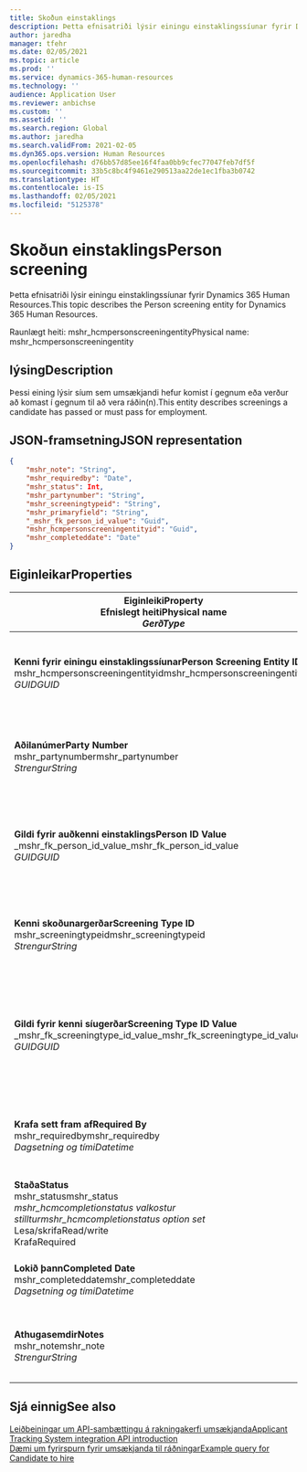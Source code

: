 ```yaml
---
title: Skoðun einstaklings
description: Þetta efnisatriði lýsir einingu einstaklingssíunar fyrir Dynamics 365 Human Resources.
author: jaredha
manager: tfehr
ms.date: 02/05/2021
ms.topic: article
ms.prod: ''
ms.service: dynamics-365-human-resources
ms.technology: ''
audience: Application User
ms.reviewer: anbichse
ms.custom: ''
ms.assetid: ''
ms.search.region: Global
ms.author: jaredha
ms.search.validFrom: 2021-02-05
ms.dyn365.ops.version: Human Resources
ms.openlocfilehash: d76bb57d85ee16f4faa0bb9cfec77047feb7df5f
ms.sourcegitcommit: 33b5c8bc4f9461e290513aa22de1ec1fba3b0742
ms.translationtype: HT
ms.contentlocale: is-IS
ms.lasthandoff: 02/05/2021
ms.locfileid: "5125378"
---
```

# <a name="person-screening"></a><span data-ttu-id="cc096-103">Skoðun einstaklings</span><span class="sxs-lookup"><span data-stu-id="cc096-103">Person screening</span></span>

<span data-ttu-id="cc096-104">Þetta efnisatriði lýsir einingu einstaklingssíunar fyrir Dynamics 365 Human Resources.</span><span class="sxs-lookup"><span data-stu-id="cc096-104">This topic describes the Person screening entity for Dynamics 365 Human Resources.</span></span>

<span data-ttu-id="cc096-105">Raunlægt heiti: mshr_hcmpersonscreeningentity</span><span class="sxs-lookup"><span data-stu-id="cc096-105">Physical name: mshr_hcmpersonscreeningentity</span></span>

## <a name="description"></a><span data-ttu-id="cc096-106">lýsing</span><span class="sxs-lookup"><span data-stu-id="cc096-106">Description</span></span>

<span data-ttu-id="cc096-107">Þessi eining lýsir síum sem umsækjandi hefur komist í gegnum eða verður að komast í gegnum til að vera ráðin(n).</span><span class="sxs-lookup"><span data-stu-id="cc096-107">This entity describes screenings a candidate has passed or must pass for employment.</span></span>

## <a name="json-representation"></a><span data-ttu-id="cc096-108">JSON-framsetning</span><span class="sxs-lookup"><span data-stu-id="cc096-108">JSON representation</span></span>

```json
{
    "mshr_note": "String",
    "mshr_requiredby": "Date",
    "mshr_status": Int,
    "mshr_partynumber": "String",
    "mshr_screeningtypeid": "String",
    "mshr_primaryfield": "String",
    "_mshr_fk_person_id_value": "Guid",
    "mshr_hcmpersonscreeningentityid": "Guid",
    "mshr_completeddate": "Date"
}
```

## <a name="properties"></a><span data-ttu-id="cc096-109">Eiginleikar</span><span class="sxs-lookup"><span data-stu-id="cc096-109">Properties</span></span>

| <span data-ttu-id="cc096-110">Eiginleiki</span><span class="sxs-lookup"><span data-stu-id="cc096-110">Property</span></span><br><span data-ttu-id="cc096-111">**Efnislegt heiti**</span><span class="sxs-lookup"><span data-stu-id="cc096-111">**Physical name**</span></span><br><span data-ttu-id="cc096-112">**_Gerð_**</span><span class="sxs-lookup"><span data-stu-id="cc096-112">**_Type_**</span></span> | <span data-ttu-id="cc096-113">Nota</span><span class="sxs-lookup"><span data-stu-id="cc096-113">Use</span></span> | <span data-ttu-id="cc096-114">lýsing</span><span class="sxs-lookup"><span data-stu-id="cc096-114">Description</span></span> |
| --- | --- | --- |
| <span data-ttu-id="cc096-115">**Kenni fyrir einingu einstaklingssíunar**</span><span class="sxs-lookup"><span data-stu-id="cc096-115">**Person Screening Entity ID**</span></span><br><span data-ttu-id="cc096-116">mshr_hcmpersonscreeningentityid</span><span class="sxs-lookup"><span data-stu-id="cc096-116">mshr_hcmpersonscreeningentityid</span></span><br><span data-ttu-id="cc096-117">*GUID*</span><span class="sxs-lookup"><span data-stu-id="cc096-117">*GUID*</span></span> | <span data-ttu-id="cc096-118">Lesa eingöngu</span><span class="sxs-lookup"><span data-stu-id="cc096-118">Read-only</span></span><br><span data-ttu-id="cc096-119">Krafa</span><span class="sxs-lookup"><span data-stu-id="cc096-119">Required</span></span><br><span data-ttu-id="cc096-120">Myndað af kerfinu</span><span class="sxs-lookup"><span data-stu-id="cc096-120">System-generated</span></span> | <span data-ttu-id="cc096-121">Einkvæmt aðalkenni fyrir síunarfærslur einstaklings.</span><span class="sxs-lookup"><span data-stu-id="cc096-121">Unique primary identifier for the person screening record.</span></span> |
| <span data-ttu-id="cc096-122">**Aðilanúmer**</span><span class="sxs-lookup"><span data-stu-id="cc096-122">**Party Number**</span></span><br><span data-ttu-id="cc096-123">mshr_partynumber</span><span class="sxs-lookup"><span data-stu-id="cc096-123">mshr_partynumber</span></span><br><span data-ttu-id="cc096-124">*Strengur*</span><span class="sxs-lookup"><span data-stu-id="cc096-124">*String*</span></span> | <span data-ttu-id="cc096-125">Lesa/skrifa</span><span class="sxs-lookup"><span data-stu-id="cc096-125">Read/write</span></span><br><span data-ttu-id="cc096-126">Krafa</span><span class="sxs-lookup"><span data-stu-id="cc096-126">Required</span></span> | <span data-ttu-id="cc096-127">Númer aðila (einstaklings) sem tengist umsækjanda.</span><span class="sxs-lookup"><span data-stu-id="cc096-127">The party (person) number associated with the candidate.</span></span> |
| <span data-ttu-id="cc096-128">**Gildi fyrir auðkenni einstaklings**</span><span class="sxs-lookup"><span data-stu-id="cc096-128">**Person ID Value**</span></span><br><span data-ttu-id="cc096-129">_mshr_fk_person_id_value</span><span class="sxs-lookup"><span data-stu-id="cc096-129">_mshr_fk_person_id_value</span></span><br><span data-ttu-id="cc096-130">*GUID*</span><span class="sxs-lookup"><span data-stu-id="cc096-130">*GUID*</span></span> | <span data-ttu-id="cc096-131">Lesa eingöngu</span><span class="sxs-lookup"><span data-stu-id="cc096-131">Read-only</span></span><br><span data-ttu-id="cc096-132">Krafa</span><span class="sxs-lookup"><span data-stu-id="cc096-132">Required</span></span><br><span data-ttu-id="cc096-133">Framandlykill: mshr_dirpersonentityid of mshr_dirpersonentity</span><span class="sxs-lookup"><span data-stu-id="cc096-133">Foreign key: mshr_dirpersonentityid of mshr_dirpersonentity</span></span> | <span data-ttu-id="cc096-134">Kerfismynduð kenni fyrir færslueiningu aðila (einstaklings).</span><span class="sxs-lookup"><span data-stu-id="cc096-134">The system-generated identifier of the party (person) entity record.</span></span> |
| <span data-ttu-id="cc096-135">**Kenni skoðunargerðar**</span><span class="sxs-lookup"><span data-stu-id="cc096-135">**Screening Type ID**</span></span><br><span data-ttu-id="cc096-136">mshr_screeningtypeid</span><span class="sxs-lookup"><span data-stu-id="cc096-136">mshr_screeningtypeid</span></span><br><span data-ttu-id="cc096-137">*Strengur*</span><span class="sxs-lookup"><span data-stu-id="cc096-137">*String*</span></span> | <span data-ttu-id="cc096-138">Lesa/skrifa</span><span class="sxs-lookup"><span data-stu-id="cc096-138">Read/write</span></span><br><span data-ttu-id="cc096-139">Krafa</span><span class="sxs-lookup"><span data-stu-id="cc096-139">Required</span></span><br><span data-ttu-id="cc096-140">Ytri lykill: ScreeningType</span><span class="sxs-lookup"><span data-stu-id="cc096-140">Foreign key: ScreeningType</span></span> | <span data-ttu-id="cc096-141">Kenni síugerðar skilgreint í Human Resources.</span><span class="sxs-lookup"><span data-stu-id="cc096-141">The identifier of the screening type defined in Human Resources.</span></span> |
| <span data-ttu-id="cc096-142">**Gildi fyrir kenni síugerðar**</span><span class="sxs-lookup"><span data-stu-id="cc096-142">**Screening Type ID Value**</span></span><br><span data-ttu-id="cc096-143">_mshr_fk_screeningtype_id_value</span><span class="sxs-lookup"><span data-stu-id="cc096-143">_mshr_fk_screeningtype_id_value</span></span><br><span data-ttu-id="cc096-144">*GUID*</span><span class="sxs-lookup"><span data-stu-id="cc096-144">*GUID*</span></span> | <span data-ttu-id="cc096-145">Lesa eingöngu</span><span class="sxs-lookup"><span data-stu-id="cc096-145">Read-only</span></span><br><span data-ttu-id="cc096-146">Krafa</span><span class="sxs-lookup"><span data-stu-id="cc096-146">Required</span></span><br><span data-ttu-id="cc096-147">Framandlykill: mshr_hcmscreeningtypeentityid of mshr_hcmscreeningtypeentity</span><span class="sxs-lookup"><span data-stu-id="cc096-147">Foreign key: mshr_hcmscreeningtypeentityid of mshr_hcmscreeningtypeentity</span></span> | <span data-ttu-id="cc096-148">Einkvæmt kerfismyndað kenni fyrir færslu síugerðar í tengdri einingu.</span><span class="sxs-lookup"><span data-stu-id="cc096-148">System-generated identifier for the screening type record in the associated entity.</span></span> |
| <span data-ttu-id="cc096-149">**Krafa sett fram af**</span><span class="sxs-lookup"><span data-stu-id="cc096-149">**Required By**</span></span><br><span data-ttu-id="cc096-150">mshr_requiredby</span><span class="sxs-lookup"><span data-stu-id="cc096-150">mshr_requiredby</span></span><br><span data-ttu-id="cc096-151">*Dagsetning og tími*</span><span class="sxs-lookup"><span data-stu-id="cc096-151">*Datetime*</span></span> | <span data-ttu-id="cc096-152">Lesa/skrifa</span><span class="sxs-lookup"><span data-stu-id="cc096-152">Read/write</span></span><br><span data-ttu-id="cc096-153">Valfrjálst</span><span class="sxs-lookup"><span data-stu-id="cc096-153">Optional</span></span> | <span data-ttu-id="cc096-154">Dagsetningin sem þarf að klára síunina.</span><span class="sxs-lookup"><span data-stu-id="cc096-154">The date by which the screening is required to be completed.</span></span> |
| <span data-ttu-id="cc096-155">**Staða**</span><span class="sxs-lookup"><span data-stu-id="cc096-155">**Status**</span></span><br><span data-ttu-id="cc096-156">mshr_status</span><span class="sxs-lookup"><span data-stu-id="cc096-156">mshr_status</span></span><br><span data-ttu-id="cc096-157">*mshr_hcmcompletionstatus valkostur stilltur*</span><span class="sxs-lookup"><span data-stu-id="cc096-157">*mshr_hcmcompletionstatus option set*</span></span><br><span data-ttu-id="cc096-158">Lesa/skrifa</span><span class="sxs-lookup"><span data-stu-id="cc096-158">Read/write</span></span><br><span data-ttu-id="cc096-159">Krafa</span><span class="sxs-lookup"><span data-stu-id="cc096-159">Required</span></span> | <span data-ttu-id="cc096-160">Tilgreinir stöðu umsækjanda fyrir síunina.</span><span class="sxs-lookup"><span data-stu-id="cc096-160">Provides the candidate’s status for the screening.</span></span> |
| <span data-ttu-id="cc096-161">**Lokið þann**</span><span class="sxs-lookup"><span data-stu-id="cc096-161">**Completed Date**</span></span><br><span data-ttu-id="cc096-162">mshr_completeddate</span><span class="sxs-lookup"><span data-stu-id="cc096-162">mshr_completeddate</span></span><br><span data-ttu-id="cc096-163">*Dagsetning og tími*</span><span class="sxs-lookup"><span data-stu-id="cc096-163">*Datetime*</span></span> | <span data-ttu-id="cc096-164">Lesa/skrifa</span><span class="sxs-lookup"><span data-stu-id="cc096-164">Read/write</span></span><br><span data-ttu-id="cc096-165">Valfrjálst</span><span class="sxs-lookup"><span data-stu-id="cc096-165">Optional</span></span> | <span data-ttu-id="cc096-166">Sagsetning þegarlokið var við skoðun</span><span class="sxs-lookup"><span data-stu-id="cc096-166">The date the screening was completed.</span></span> |
| <span data-ttu-id="cc096-167">**Athugasemdir**</span><span class="sxs-lookup"><span data-stu-id="cc096-167">**Notes**</span></span><br><span data-ttu-id="cc096-168">mshr_note</span><span class="sxs-lookup"><span data-stu-id="cc096-168">mshr_note</span></span><br><span data-ttu-id="cc096-169">*Strengur*</span><span class="sxs-lookup"><span data-stu-id="cc096-169">*String*</span></span> | <span data-ttu-id="cc096-170">Lesa/skrifa</span><span class="sxs-lookup"><span data-stu-id="cc096-170">Read/write</span></span><br><span data-ttu-id="cc096-171">Valfrjálst</span><span class="sxs-lookup"><span data-stu-id="cc096-171">Optional</span></span> | <span data-ttu-id="cc096-172">Athugasemdir sem ráðningarstjórar og ráðningaraðilar nota.</span><span class="sxs-lookup"><span data-stu-id="cc096-172">Notes for use by hiring managers and recruiters.</span></span> |

## <a name="see-also"></a><span data-ttu-id="cc096-173">Sjá einnig</span><span class="sxs-lookup"><span data-stu-id="cc096-173">See also</span></span>

[<span data-ttu-id="cc096-174">Leiðbeiningar um API-samþættingu á rakningakerfi umsækjanda</span><span class="sxs-lookup"><span data-stu-id="cc096-174">Applicant Tracking System integration API introduction</span></span>](hr-admin-integration-ats-api-introduction.md)<br>
[<span data-ttu-id="cc096-175">Dæmi um fyrirspurn fyrir umsækjanda til ráðningar</span><span class="sxs-lookup"><span data-stu-id="cc096-175">Example query for Candidate to hire</span></span>](hr-admin-integration-ats-api-candidate-to-hire-example-query.md)

